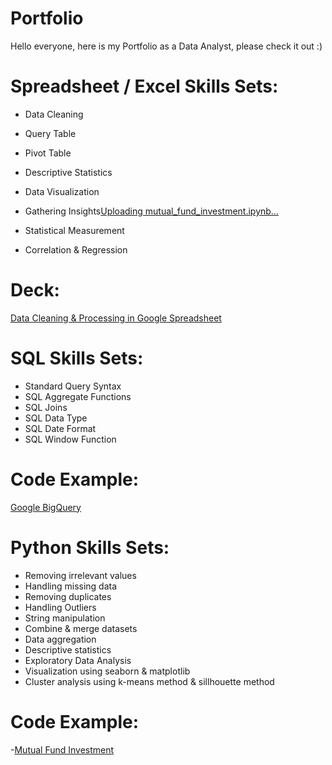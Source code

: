 # Portfolio
Hello everyone, here is my Portfolio as a Data Analyst, please check it out :)


# Spreadsheet / Excel Skills Sets:
- Data Cleaning
- Query Table
- Pivot Table
- Descriptive Statistics
- Data Visualization
- Gathering Insights[Uploading mutual_fund_investment.ipynb…]()

- Statistical Measurement
- Correlation & Regression

# Deck:
[Data Cleaning & Processing in Google Spreadsheet](https://drive.google.com/drive/folders/1t7-ANADswJvJsVtPuCiqdtEtFrPLO8XG)


# SQL Skills Sets:
- Standard Query Syntax
- SQL Aggregate Functions
- SQL Joins
- SQL Data Type
- SQL Date Format
- SQL Window Function

# Code Example:
[Google BigQuery](https://console.cloud.google.com/bigquery?sq=1005814389844:eb240364773b4393a547869d2d6c98c1&project=absolute-text-356808&ws=!1m4!1m3!8m2!1s1005814389844!2seb240364773b4393a547869d2d6c98c1)

# Python Skills Sets:
- Removing irrelevant values
- Handling missing data
- Removing duplicates
- Handling Outliers
- String manipulation
- Combine & merge datasets
- Data aggregation
- Descriptive statistics
- Exploratory Data Analysis
- Visualization using seaborn & matplotlib
- Cluster analysis using k-means method & sillhouette method

# Code Example:
-[Mutual Fund Investment]()
